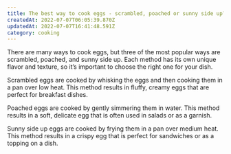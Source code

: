 ```yaml
---
title: The best way to cook eggs - scrambled, poached or sunny side up?
createdAt: 2022-07-07T06:05:39.870Z
updatedAt: 2022-07-07T16:41:48.591Z
category: cooking
---
```


There are many ways to cook eggs, but three of the most popular ways are scrambled, poached, and sunny side up. Each method has its own unique flavor and texture, so it’s important to choose the right one for your dish.

Scrambled eggs are cooked by whisking the eggs and then cooking them in a pan over low heat. This method results in fluffy, creamy eggs that are perfect for breakfast dishes.

Poached eggs are cooked by gently simmering them in water. This method results in a soft, delicate egg that is often used in salads or as a garnish.

Sunny side up eggs are cooked by frying them in a pan over medium heat. This method results in a crispy egg that is perfect for sandwiches or as a topping on a dish.
